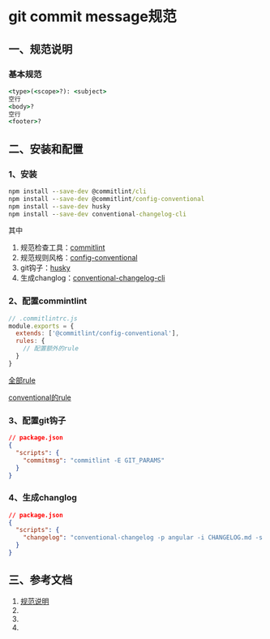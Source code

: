# git commit message规范

## 一、规范说明

### 基本规范
```cmd
<type>(<scope>?): <subject>
空行
<body>?
空行
<footer>?
```

## 二、安装和配置

### 1、安装
```cmd
npm install --save-dev @commitlint/cli
npm install --save-dev @commitlint/config-conventional
npm install --save-dev husky
npm install --save-dev conventional-changelog-cli
```

其中

1. 规范检查工具：[commitlint](http://marionebl.github.io/commitlint/#/)
2. 规范规则风格：[config-conventional](https://github.com/marionebl/commitlint/blob/master/%40commitlint/config-conventional/index.js)
3. git钩子：[husky](https://github.com/typicode/husky)
4. 生成changlog：[conventional-changelog-cli](https://github.com/conventional-changelog/conventional-changelog/tree/master/packages/conventional-changelog-cli)

### 2、配置commintlint

```js
// .commitlintrc.js
module.exports = {
  extends: ['@commitlint/config-conventional'],
  rules: {
    // 配置额外的rule
  }
}
```
[全部rule](http://marionebl.github.io/commitlint/#/reference-rules)

[conventional的rule](https://github.com/marionebl/commitlint/blob/master/%40commitlint/config-conventional/index.js)

### 3、配置git钩子
```json
// package.json
{
  "scripts": {
    "commitmsg": "commitlint -E GIT_PARAMS"
  }
}
```

### 4、生成changlog
```json
// package.json
{
  "scripts": {
    "changelog": "conventional-changelog -p angular -i CHANGELOG.md -s -r 0"
  }
}
```

## 三、参考文档

1. [规范说明](https://conventionalcommits.org/lang/zh-Hans)
2. 
3. 
4. 